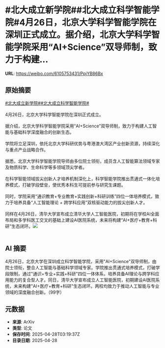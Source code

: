 # #北大成立新学院##北大成立科学智能学院#4月26日，北京大学科学智能学院在深圳正式成立。据介绍，北京大学科学智能学院采用“AI+Science”双导师制，致力于构建...

**URL**: https://weibo.com/6105753431/PpjYB86Bx

## 原始摘要

<a href="https://m.weibo.cn/search?containerid=231522type%3D1%26t%3D10%26q%3D%23%E5%8C%97%E5%A4%A7%E6%88%90%E7%AB%8B%E6%96%B0%E5%AD%A6%E9%99%A2%23&amp;extparam=%23%E5%8C%97%E5%A4%A7%E6%88%90%E7%AB%8B%E6%96%B0%E5%AD%A6%E9%99%A2%23" data-hide=""><span class="surl-text">#北大成立新学院#</span></a><a href="https://m.weibo.cn/search?containerid=231522type%3D1%26t%3D10%26q%3D%23%E5%8C%97%E5%A4%A7%E6%88%90%E7%AB%8B%E7%A7%91%E5%AD%A6%E6%99%BA%E8%83%BD%E5%AD%A6%E9%99%A2%23&amp;extparam=%23%E5%8C%97%E5%A4%A7%E6%88%90%E7%AB%8B%E7%A7%91%E5%AD%A6%E6%99%BA%E8%83%BD%E5%AD%A6%E9%99%A2%23" data-hide=""><span class="surl-text">#北大成立科学智能学院#</span></a><br><br>4月26日，北京大学科学智能学院在深圳正式成立。<br><br>据介绍，北京大学科学智能学院采用“AI+Science”双导师制，致力于构建人工智能与基础科学深度融合的创新生态。<br><br>学院将立足深圳，依托北京大学科研优势与粤港澳大湾区产业创新资源，持续深化与重点产业战略合作。<br><br>据悉，北京大学科学智能学院导师由多位院士领衔，成员含人工智能算法领域专家及物质科学、生命科学等多领域顶尖学者。<br><br>在科学智能领域拔尖创新人才培养机制深化上，科学智能学院推出贯通式一体化培养模式，打破学段壁垒，使优秀本科生可提前参与研究生课题。<br><br>同时，学院采用“通识教育+专业教育+实践创新+科研训练”四位一体培养模式，致力于培养具备“人工智能理论 + 跨学科应用”双核驱动能力的拔尖创新人才。<br><br>同样在4月26日，清华大学宣布成立清华大学人工智能医院，初期将在学校AI全面布局和多学科医工交叉的基础上建设AI医院系统，未来将构建“AI+医疗+教育+科研”生态闭环。<img style="" src="https://tvax2.sinaimg.cn/large/006Fd7o3gy1i0wb41el1wj30u00minb0.jpg" referrerpolicy="no-referrer"><br><br>

## AI 摘要

4月26日，北京大学在深圳成立科学智能学院，采用"AI+Science"双导师制，由院士领衔，整合人工智能与基础科学领域专家。学院推出贯通式培养模式，打破学段限制，通过"通识+专业+实践+科研"四位一体体系，培养具备AI理论与跨学科应用能力的复合型人才。同日，清华大学宣布成立人工智能医院，初期建设AI医院系统，未来构建"AI+医疗+教育+科研"生态闭环。两校均致力于推动人工智能与专业领域的深度融合创新。（99字）

## 元数据

- **来源**: ArXiv
- **类型**: 论文
- **保存时间**: 2025-04-28T03:19:37Z
- **目录日期**: 2025-04-28
